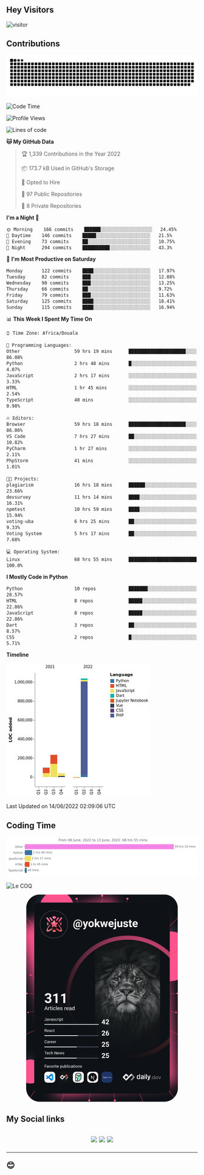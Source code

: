## Hey Visitors
![visitor](https://profile-counter.glitch.me/yokwejuste/count.svg)

## Contributions
<p align="center">
  <img src="https://raw.githubusercontent.com/yokwejuste/yokwejuste/output/github-contribution-grid-snake.svg" />
</p>

<!--START_SECTION:waka-->
![Code Time](http://img.shields.io/badge/Code%20Time-923%20hrs%203%20mins-blue)

![Profile Views](http://img.shields.io/badge/Profile%20Views-157-blue)

![Lines of code](https://img.shields.io/badge/From%20Hello%20World%20I%27ve%20Written-1%20Million%20lines%20of%20code-blue)

**🐱 My GitHub Data** 

> 🏆 1,339 Contributions in the Year 2022
 > 
> 📦 173.7 kB Used in GitHub's Storage 
 > 
> 💼 Opted to Hire
 > 
> 📜 97 Public Repositories 
 > 
> 🔑 8 Private Repositories  
 > 
**I'm a Night 🦉** 

```text
🌞 Morning    166 commits    ██████░░░░░░░░░░░░░░░░░░░   24.45% 
🌆 Daytime    146 commits    █████░░░░░░░░░░░░░░░░░░░░   21.5% 
🌃 Evening    73 commits     ██░░░░░░░░░░░░░░░░░░░░░░░   10.75% 
🌙 Night      294 commits    ██████████░░░░░░░░░░░░░░░   43.3%

```
📅 **I'm Most Productive on Saturday** 

```text
Monday       122 commits    ████░░░░░░░░░░░░░░░░░░░░░   17.97% 
Tuesday      82 commits     ███░░░░░░░░░░░░░░░░░░░░░░   12.08% 
Wednesday    90 commits     ███░░░░░░░░░░░░░░░░░░░░░░   13.25% 
Thursday     66 commits     ██░░░░░░░░░░░░░░░░░░░░░░░   9.72% 
Friday       79 commits     ███░░░░░░░░░░░░░░░░░░░░░░   11.63% 
Saturday     125 commits    ████░░░░░░░░░░░░░░░░░░░░░   18.41% 
Sunday       115 commits    ████░░░░░░░░░░░░░░░░░░░░░   16.94%

```


📊 **This Week I Spent My Time On** 

```text
⌚︎ Time Zone: Africa/Douala

💬 Programming Languages: 
Other                    59 hrs 19 mins      █████████████████████░░░░   86.08% 
Python                   2 hrs 48 mins       █░░░░░░░░░░░░░░░░░░░░░░░░   4.07% 
JavaScript               2 hrs 17 mins       ░░░░░░░░░░░░░░░░░░░░░░░░░   3.33% 
HTML                     1 hr 45 mins        ░░░░░░░░░░░░░░░░░░░░░░░░░   2.54% 
TypeScript               40 mins             ░░░░░░░░░░░░░░░░░░░░░░░░░   0.98%

🔥 Editors: 
Browser                  59 hrs 18 mins      █████████████████████░░░░   86.06% 
VS Code                  7 hrs 27 mins       ██░░░░░░░░░░░░░░░░░░░░░░░   10.82% 
PyCharm                  1 hr 27 mins        ░░░░░░░░░░░░░░░░░░░░░░░░░   2.11% 
PhpStorm                 41 mins             ░░░░░░░░░░░░░░░░░░░░░░░░░   1.01%

🐱‍💻 Projects: 
plagiarism               16 hrs 18 mins      ██████░░░░░░░░░░░░░░░░░░░   23.66% 
devsurvey                11 hrs 14 mins      ████░░░░░░░░░░░░░░░░░░░░░   16.31% 
npmtest                  10 hrs 59 mins      ████░░░░░░░░░░░░░░░░░░░░░   15.94% 
voting-uba               6 hrs 25 mins       ██░░░░░░░░░░░░░░░░░░░░░░░   9.33% 
Voting System            5 hrs 17 mins       ██░░░░░░░░░░░░░░░░░░░░░░░   7.68%

💻 Operating System: 
Linux                    68 hrs 55 mins      █████████████████████████   100.0%

```

**I Mostly Code in Python** 

```text
Python                   10 repos            ███████░░░░░░░░░░░░░░░░░░   28.57% 
HTML                     8 repos             █████░░░░░░░░░░░░░░░░░░░░   22.86% 
JavaScript               8 repos             █████░░░░░░░░░░░░░░░░░░░░   22.86% 
Dart                     3 repos             ██░░░░░░░░░░░░░░░░░░░░░░░   8.57% 
CSS                      2 repos             █░░░░░░░░░░░░░░░░░░░░░░░░   5.71%

```


**Timeline**

![Chart not found](https://raw.githubusercontent.com/yokwejuste/yokwejuste/master/charts/bar_graph.png) 


 Last Updated on 14/06/2022 02:09:06 UTC
<!--END_SECTION:waka-->

## Coding Time

[![wakatime-stats](https://github.com/yokwejuste/yokwejuste/blob/master/images/stat.svg)](https://wakatime.com/@yokwejuste)

![Le COQ](https://metrics.lecoq.io/yokwejuste/)
<p align="center">
  <a href="#"><img src="https://github.com/yokwejuste/yokwejuste/blob/master/devcard.svg" width="400" alt="Yonkeu K. Steve's Dev Card"/></a>
</p>
<h2>My Social links<h2>
<p align="center">
  <a href="https://twitter.com/yokwejuste"><img src="https://img.shields.io/badge/twitter-%231DA1F2.svg?style=for-the-badge&logo=Twitter&logoColor=white"></a>
  <a href="https://linkedin.com/in/yokwejuste"><img src="https://img.shields.io/badge/linkedin-%230077B5.svg?style=for-the-badge&logo=linkedin&logoColor=white"></a>
  <a href="https://instagram.com/yokwejuste0"><img src="https://img.shields.io/badge/instagram-%23E4405F.svg?style=for-the-badge&logo=Instagram&logoColor=white"></a>
</p>
<hr>
😊
